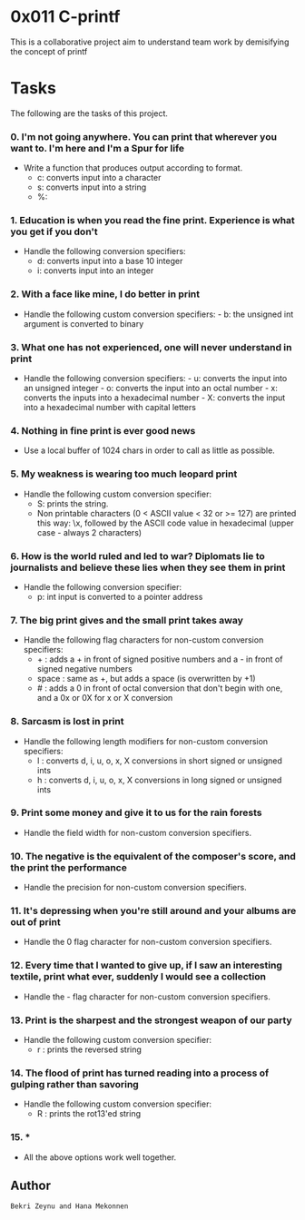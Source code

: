 # 0x011 C-printf 
This is a collaborative project aim to understand team work by demisifying the concept of printf
# Tasks
The following are the tasks of this project.
### 0. I'm not going anywhere. You can print that wherever you want to. I'm here and I'm a Spur for life
* Write a function that produces output according to format.
    - c: converts input into a character
    - s: converts input into a string
    - %: 
    
### 1. Education is when you read the fine print. Experience is what you get if you don't
* Handle the following conversion specifiers:
     - d: converts input into a base 10 integer
     - i: converts input into an integer

### 2.  With a face like mine, I do better in print
* Handle the following custom conversion specifiers:
      - b: the unsigned int argument is converted to binary

### 3. What one has not experienced, one will never understand in print
* Handle the following conversion specifiers:
       - u: converts the input into an unsigned integer
       - o: converts the input into an octal number
       - x: converts the inputs into a hexadecimal number
       - X: converts the input into a hexadecimal number with capital letters
    
### 4. Nothing in fine print is ever good news
* Use a local buffer of 1024 chars in order to call <write> as little as possible.

### 5. My weakness is wearing too much leopard print
* Handle the following custom conversion specifier:
    - S: prints the string.
    - Non printable characters (0 < ASCII value < 32 or >= 127) are printed this way: \x, followed by the ASCII code value in hexadecimal (upper case - always 2 characters)
    
### 6. How is the world ruled and led to war? Diplomats lie to journalists and believe these lies when they see them in print
* Handle the following conversion specifier:
    - p: int input is converted to a pointer address

### 7. The big print gives and the small print takes away
* Handle the following flag characters for non-custom conversion specifiers:
    - \+ : adds a + in front of signed positive numbers and a - in front of signed negative numbers
    - space : same as +, but adds a space (is overwritten by +1)
    - \# : adds a 0 in front of octal conversion that don't begin with one, and a 0x or 0X for x or X conversion
    
### 8. Sarcasm is lost in print
* Handle the following length modifiers for non-custom conversion specifiers:
    - l : converts d, i, u, o, x, X conversions in short signed or unsigned ints
    - h : converts d, i, u, o, x, X conversions in long signed or unsigned ints

### 9. Print some money and give it to us for the rain forests
* Handle the field width for non-custom conversion specifiers.
    
### 10. The negative is the equivalent of the composer's score, and the print the performance
* Handle the precision for non-custom conversion specifiers.
    
### 11. It's depressing when you're still around and your albums are out of print
* Handle the 0 flag character for non-custom conversion specifiers.
    
### 12. Every time that I wanted to give up, if I saw an interesting textile, print what ever, suddenly I would see a collection
* Handle the - flag character for non-custom conversion specifiers.
    
### 13. Print is the sharpest and the strongest weapon of our party
* Handle the following custom conversion specifier:
    - r : prints the reversed string

### 14. The flood of print has turned reading into a process of gulping rather than savoring
* Handle the following custom conversion specifier:
    - R : prints the rot13'ed string
    
### 15. *
* All the above options work well together.
   
 ## Author 
    Bekri Zeynu and Hana Mekonnen
    
